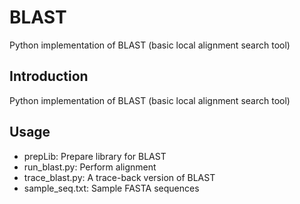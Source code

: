 # BLAST
Python implementation of BLAST (basic local alignment search tool)

## Introduction
Python implementation of BLAST (basic local alignment search tool)

## Usage
- prepLib: Prepare library for BLAST
- run_blast.py: Perform alignment
- trace_blast.py: A trace-back version of BLAST
- sample_seq.txt: Sample FASTA sequences
